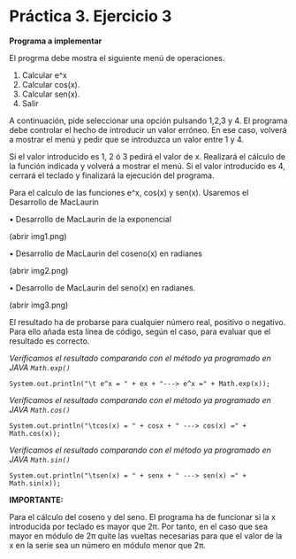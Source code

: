 # Práctica 3. Ejercicio 3

**Programa a implementar**

El progrma debe mostra  el siguiente menú de operaciones.


1.	Calcular e^x
2.	Calcular cos(x).
3.	Calcular sen(x).
4.	Salir


A continuación, pide seleccionar una opción pulsando 1,2,3 y 4. El programa debe controlar el hecho de introducir un valor erróneo. En ese caso, volverá a mostrar el menú y pedir que se introduzca un valor entre 1 y 4.


Si el valor introducido es 1, 2 ó 3 pedirá el valor de x. Realizará el cálculo de la función indicada y volverá a mostrar el menú.
Si el valor introducido es 4, cerrará el teclado y finalizará la ejecución del programa.

Para el calculo de las funciones e^x, cos(x) y sen(x). Usaremos el Desarrollo de MacLaurin

•	Desarrollo de MacLaurin de la exponencial

(abrir img1.png)

•	Desarrollo de MacLaurin del coseno(x) en radianes

(abrir img2.png)
 
•	Desarrollo de MacLaurin del seno(x) en radianes.

(abrir img3.png)
 
El resultado ha de probarse para cualquier número real, positivo o negativo. Para ello añada esta línea de código, según el caso, para evaluar que el resultado es correcto.


*Verificamos el resultado comparando con el método ya programado en JAVA ```Math.exp()```*

```
System.out.println("\t e^x = " + ex + "---> e^x =" + Math.exp(x));
```


*Verificamos el resultado comparando con el método ya programado en JAVA ```Math.cos()```*

```
System.out.println("\tcos(x) = " + cosx + " ---> cos(x) =" + Math.cos(x));
```

*Verificamos el resultado comparando con el método ya programado en JAVA ```Math.sin()```*

```
System.out.println("\tsen(x) = " + senx + " ---> sen(x) =" + Math.sin(x));
```

**IMPORTANTE:**

Para el cálculo del coseno y del seno. El programa ha de funcionar si la x introducida por teclado es mayor que 2π. Por tanto, en el caso que sea mayor en módulo de 2π quite las vueltas necesarias para que el valor de la x en la serie sea un número en módulo menor que 2π.

